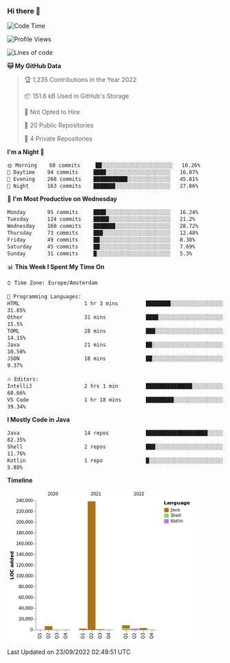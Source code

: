 ### Hi there 👋


<!--START_SECTION:waka-->
![Code Time](http://img.shields.io/badge/Code%20Time-2%2C489%20hrs%202%20mins-blue)

![Profile Views](http://img.shields.io/badge/Profile%20Views-0-blue)

![Lines of code](https://img.shields.io/badge/From%20Hello%20World%20I%27ve%20Written-262%20Thousand%20lines%20of%20code-blue)

**🐱 My GitHub Data** 

> 🏆 1,235 Contributions in the Year 2022
 > 
> 📦 151.6 kB Used in GitHub's Storage 
 > 
> 🚫 Not Opted to Hire
 > 
> 📜 20 Public Repositories 
 > 
> 🔑 4 Private Repositories  
 > 
**I'm a Night 🦉** 

```text
🌞 Morning    60 commits     ██░░░░░░░░░░░░░░░░░░░░░░░   10.26% 
🌆 Daytime    94 commits     ████░░░░░░░░░░░░░░░░░░░░░   16.07% 
🌃 Evening    268 commits    ███████████░░░░░░░░░░░░░░   45.81% 
🌙 Night      163 commits    ███████░░░░░░░░░░░░░░░░░░   27.86%

```
📅 **I'm Most Productive on Wednesday** 

```text
Monday       95 commits     ████░░░░░░░░░░░░░░░░░░░░░   16.24% 
Tuesday      124 commits    █████░░░░░░░░░░░░░░░░░░░░   21.2% 
Wednesday    168 commits    ███████░░░░░░░░░░░░░░░░░░   28.72% 
Thursday     73 commits     ███░░░░░░░░░░░░░░░░░░░░░░   12.48% 
Friday       49 commits     ██░░░░░░░░░░░░░░░░░░░░░░░   8.38% 
Saturday     45 commits     ██░░░░░░░░░░░░░░░░░░░░░░░   7.69% 
Sunday       31 commits     █░░░░░░░░░░░░░░░░░░░░░░░░   5.3%

```


📊 **This Week I Spent My Time On** 

```text
⌚︎ Time Zone: Europe/Amsterdam

💬 Programming Languages: 
HTML                     1 hr 3 mins         ████████░░░░░░░░░░░░░░░░░   31.85% 
Other                    31 mins             ████░░░░░░░░░░░░░░░░░░░░░   15.5% 
TOML                     28 mins             ███░░░░░░░░░░░░░░░░░░░░░░   14.15% 
Java                     21 mins             ██░░░░░░░░░░░░░░░░░░░░░░░   10.58% 
JSON                     18 mins             ██░░░░░░░░░░░░░░░░░░░░░░░   9.37%

🔥 Editors: 
IntelliJ                 2 hrs 1 min         ███████████████░░░░░░░░░░   60.66% 
VS Code                  1 hr 18 mins        █████████░░░░░░░░░░░░░░░░   39.34%

```

**I Mostly Code in Java** 

```text
Java                     14 repos            ████████████████████░░░░░   82.35% 
Shell                    2 repos             ███░░░░░░░░░░░░░░░░░░░░░░   11.76% 
Kotlin                   1 repo              █░░░░░░░░░░░░░░░░░░░░░░░░   5.88%

```


**Timeline**

![Chart not found](https://raw.githubusercontent.com/powercasgamer/powercasgamer/master/charts/bar_graph.png) 


 Last Updated on 23/09/2022 02:49:51 UTC
<!--END_SECTION:waka-->
